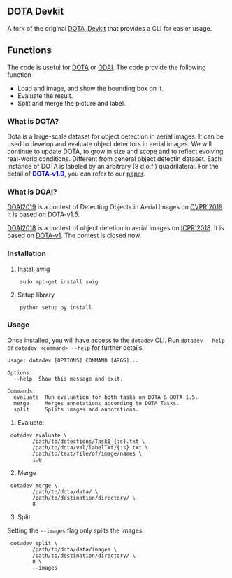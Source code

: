 
## DOTA Devkit 

A fork of the original [DOTA_Devkit](https://github.com/CAPTAIN-WHU/DOTA_devkit) that provides a CLI for easier usage. 

## Functions

The code is useful for <a href="http://captain.whu.edu.cn/DOTAweb/">DOTA<a> or
<a href="http://captain.whu.edu.cn/ODAI/">ODAI<a>. The code provide the following function
<ul>
    <li>
        Load and image, and show the bounding box on it.
    </li>
    <li>
        Evaluate the result.
    </li>
    <li>
        Split and merge the picture and label.
    </li>
</ul>

### What is DOTA?
<p>
Dota is a large-scale dataset for object detection in aerial images. 
It can be used to develop and evaluate object detectors in aerial images. 
We will continue to update DOTA, to grow in size and scope and to reflect evolving real-world conditions.
Different from general object detectin dataset. Each instance of DOTA is labeled by an arbitrary (8 d.o.f.) quadrilateral.
For the detail of <strong style="color:blue"> DOTA-v1.0</strong>, you can refer to our 
<a href="https://arxiv.org/abs/1711.10398">paper</a>.
</p>

### What is DOAI?

[DOAI2019](https://captain-whu.github.io/DOAI2019) is a contest of Detecting Objects in Aerial Images on [CVPR'2019]("http://cvpr2019.thecvf.com/"). It is based on DOTA-v1.5.



[DOAI2018](https://captain-whu.github.io/ODAI) is a contest of object detetion in aerial images on [ICPR'2018]("http://www.icpr2018.org/"). It is based on [DOTA-v1]("http://captain.whu.edu.cn/DOTAweb/"). The contest is closed now. 


### Installation
1. Install swig
```
    sudo apt-get install swig
```
2. Setup library 
```
    python setup.py install
```

### Usage
Once installed, you will have access to the `dotadev` CLI. Run `dotadev --help` or `dotadev <command> --help` for further details.
```
Usage: dotadev [OPTIONS] COMMAND [ARGS]...

Options:
  --help  Show this message and exit.

Commands:
  evaluate  Run evaluation for both tasks on DOTA & DOTA 1.5.
  merge     Merges annotations according to DOTA Tasks.
  split     Splits images and annotations.

```

1. Evaluate:

```
 dotadev evaluate \
        /path/to/detections/Task1_{:s}.txt \
        /path/to/dota/val/labelTxt/{:s}.txt \
        /path/to/text/file/of/image/names \
        1.0
```

2. Merge

```
 dotadev merge \
        /path/to/dota/data/ \
        /path/to/destination/directory/ \
        8
```

3. Split

Setting the `--images` flag only splits the images.

```
 dotadev split \
        /path/to/dota/data/images \
        /path/to/destination/directory/ \
        8 \
        --images
```


